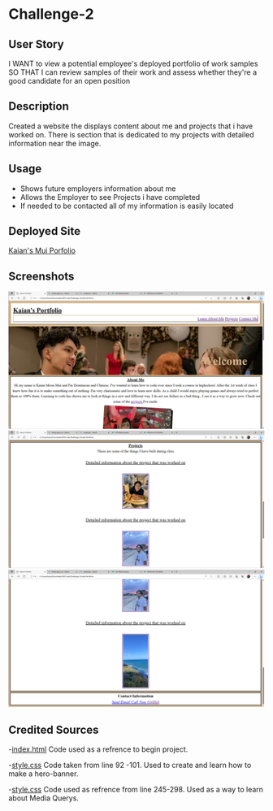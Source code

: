 # Challenge-2

## User Story
I WANT to view a potential employee's deployed portfolio of work samples
SO THAT I can review samples of their work and assess whether they're a good candidate for an open position

## Description
Created a website the displays content about me and projects that i have worked on. There is section that is dedicated to my projects with detailed information near the image.


## Usage
<ul> 
<Li> Shows future employers information about me</li>
<li> Allows the Employer to see Projects i have completed</li>
<li> If needed to be contacted all of my information is easily located</li>  </ul>

## Deployed Site
[Kaian's Mui Porfolio](https://muisagara.github.io/Challenge-2/)

## Screenshots
![Image-of-the-website](<assets/css/Screenshot 2023-08-03 180625.png>)
![Image-of-the-website](<assets/css/Screenshot 2023-08-03 180636.png>)
![Image-of-the-website](<assets/css/Screenshot 2023-08-03 180638.png>)
## Credited Sources

-[index.html](/UNCC-VIRT-FSF-PT-07-2023-U-LOLC/02-Advanced-CSS/28-Stu_Mini-Project/Main/``) Code used as a refrence to begin project.

-[style.css](/UNCC-VIRT-FSF-PT-07-2023-U-LOLC/02-Advanced-CSS/28-Stu_Mini-Project/Main/assets/css/) Code taken from line 92 -101. Used to create and learn how to make a hero-banner.

-[style.css](/UNCC-VIRT-FSF-PT-07-2023-U-LOLC/02-Advanced-CSS/28-Stu_Mini-Project/Main/assets/css/) Code used as refrence from line 245-298. Used as a way to learn about Media Querys.